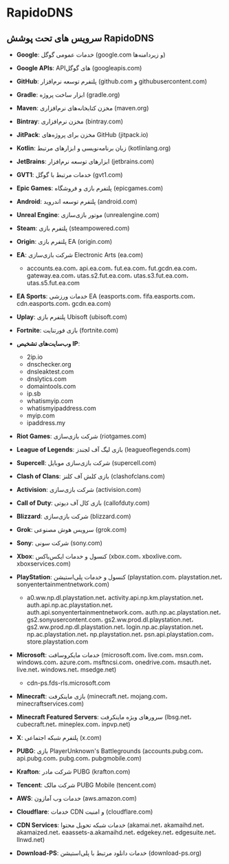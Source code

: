 # RapidoDNS


## سرویس‌ های تحت پوشش RapidoDNS

- **Google**: خدمات عمومی گوگل (google.com و زیردامنه‌ها)
- **Google APIs**: API‌های گوگل (googleapis.com)
- **GitHub**: پلتفرم توسعه نرم‌افزار (github.com و githubusercontent.com)
- **Gradle**: ابزار ساخت پروژه (gradle.org)
- **Maven**: مخزن کتابخانه‌های نرم‌افزاری (maven.org)
- **Bintray**: مخزن نرم‌افزاری (bintray.com)
- **JitPack**: مخزن برای پروژه‌های GitHub (jitpack.io)
- **Kotlin**: زبان برنامه‌نویسی و ابزارهای مرتبط (kotlinlang.org)
- **JetBrains**: ابزارهای توسعه نرم‌افزار (jetbrains.com)
- **GVT1**: خدمات مرتبط با گوگل (gvt1.com)
- **Epic Games**: پلتفرم بازی و فروشگاه (epicgames.com)
- **Android**: پلتفرم توسعه اندروید (android.com)
- **Unreal Engine**: موتور بازی‌سازی (unrealengine.com)
- **Steam**: پلتفرم بازی (steampowered.com)
- **Origin**: پلتفرم بازی EA (origin.com)
- **EA**: شرکت بازی‌سازی Electronic Arts (ea.com)
  - accounts.ea.com، api.ea.com، fut.ea.com، fut.gcdn.ea.com، gateway.ea.com، utas.s2.fut.ea.com، utas.s3.fut.ea.com، utas.s5.fut.ea.com
- **EA Sports**: خدمات ورزشی EA (easports.com، fifa.easports.com، cdn.easports.com، gcdn.ea.com)
- **Uplay**: پلتفرم بازی Ubisoft (ubisoft.com)
- **Fortnite**: بازی فورتنایت (fortnite.com)
- **وب‌سایت‌های تشخیص IP**:
  - 2ip.io
  - dnschecker.org
  - dnsleaktest.com
  - dnslytics.com
  - domaintools.com
  - ip.sb
  - whatismyip.com
  - whatismyipaddress.com
  - myip.com
  - ipaddress.my
- **Riot Games**: شرکت بازی‌سازی (riotgames.com)
- **League of Legends**: بازی لیگ آف لجندز (leagueoflegends.com)
- **Supercell**: شرکت بازی‌سازی موبایل (supercell.com)
- **Clash of Clans**: بازی کلش آف کلنز (clashofclans.com)
- **Activision**: شرکت بازی‌سازی (activision.com)
- **Call of Duty**: بازی کال آف دیوتی (callofduty.com)
- **Blizzard**: شرکت بازی‌سازی (blizzard.com)
- **Grok**: سرویس هوش مصنوعی (grok.com)
- **Sony**: شرکت سونی (sony.com)
- **Xbox**: کنسول و خدمات ایکس‌باکس (xbox.com، xboxlive.com، xboxservices.com)

- **PlayStation**: کنسول و خدمات پلی‌استیشن (playstation.com، playstation.net، sonyentertainmentnetwork.com)

  - a0.ww.np.dl.playstation.net، activity.api.np.km.playstation.net، auth.api.np.ac.playstation.net، auth.api.sonyentertainmentnetwork.com، auth.np.ac.playstation.net، gs2.sonyusercontent.com، gs2.ww.prod.dl.playstation.net، gs2.ww.prod.np.dl.playstation.net، login.np.ac.playstation.net، np.ac.playstation.net، np.playstation.net، psn.api.playstation.com، store.playstation.com


- **Microsoft**: خدمات مایکروسافت (microsoft.com، live.com، msn.com، windows.com، azure.com، msftncsi.com، onedrive.com، msauth.net، live.net، windows.net، msedge.net)
  - cdn-ps.fds-rls.microsoft.com
- **Minecraft**: بازی ماینکرفت (minecraft.net، mojang.com، minecraftservices.com)
- **Minecraft Featured Servers**: سرورهای ویژه ماینکرفت (lbsg.net، cubecraft.net، mineplex.com، inpvp.net)
- **X**: پلتفرم شبکه اجتماعی (x.com)
- **PUBG**: بازی PlayerUnknown's Battlegrounds (accounts.pubg.com، api.pubg.com، pubg.com، pubgmobile.com)
- **Krafton**: شرکت مادر PUBG (krafton.com)
- **Tencent**: شرکت مالک PUBG Mobile (tencent.com)
- **AWS**: خدمات وب آمازون (aws.amazon.com)
- **Cloudflare**: خدمات CDN و امنیت (cloudflare.com)
- **CDN Services**: خدمات شبکه تحویل محتوا (akamai.net، akamaihd.net، akamaized.net، eaassets-a.akamaihd.net، edgekey.net، edgesuite.net، llnwd.net)
- **Download-PS**: خدمات دانلود مرتبط با پلی‌استیشن (download-ps.org)
